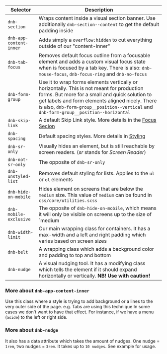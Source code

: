 | Selector                | Description                                                                                                                                                                                                                                                                              |
| ----------------------- | ---------------------------------------------------------------------------------------------------------------------------------------------------------------------------------------------------------------------------------------------------------------------------------------- |
| `dnb-section`           | Wraps content inside a visual section banner. Use additionally `dnb-section--content` to get the default padding inside                                                                                                                                                                  |
| `dnb-app-content-inner` | Adds simply a `overflow:hidden` to cut everything outside of our "content-inner"                                                                                                                                                                                                         |
| `dnb-tab-focus`         | Removes default focus outline from a focusable element and adds a custom visual focus state when is focused by a tab key. There is also: `dnb-mouse-focus`, `dnb-focus-ring` and `dnb-no-focus`                                                                                          |
| `dnb-form-group`        | Use it to wrap forms elements vertically or horizontally. This is not meant for production forms. But more for a small and quick solution to get labels and form elements aligned nicely. There is also, `dnb-form-group__position--vertical` and `dnb-form-group__position--horizontal` |
| `dnb-skip-link`         | A default Skip Link style. More details in the [Focus Secion](/uilib/usage/accessibility/focus#skip-link)                                                                                                                                                                                |
| `dnb-spacing`           | Default spacing styles. More details in [Styling](/uilib/usage/customisation/styling#spacing)                                                                                                                                                                                            |
| `dnb-sr-only`           | Visually hides an element, but is still reachable by screen readers. (_sr_ stands for _Screen Reader_)                                                                                                                                                                                   |
| `dnb-not-sr-only`       | The opposite of `dnb-sr-only`                                                                                                                                                                                                                                                            |
| `dnb-unstyled-list`     | Removes default styling for lists. Applies to the `ul` or `ol` elements                                                                                                                                                                                                                  |
| `dnb-hide-on-mobile`    | Hides element on screens that are below the `medium` size. This value of `medium` can be found in `css/core/utilities.scss`                                                                                                                                                              |
| `dnb-mobile-exclusive`  | The opposite of `dnb-hide-on-mobile`, which means it will only be visible on screens up to the size of `medium                                                                                                                                                                           |
| `dnb-width-limit`       | Our main wrapping class for containers. It has a max-width and a left and right padding which varies based on screen sizes                                                                                                                                                               |
| `dnb-belt`              | A wrapping class which adds a background color and padding to top and bottom                                                                                                                                                                                                             |
| `dnb-nudge`             | A visual nudging tool. It has a modifying class which tells the element if it should expand horizontally or vertically. **NB! Use with caution!**                                                                                                                                        |

### More about `dnb-app-content-inner`

Use this class where a style is trying to add background or a lines to the very outer side of the page. e.g. Tabs are using this technique
In some cases we don't want to have that effect. For instance, if we have a menu (`aside`) to the left or right side.

### More about `dnb-nudge`

It also has a data attribute which takes the amount of nudges. One nudge = `1rem`, two nudges = `3rem`. It takes up to `10 nudges`. See example for usage.
